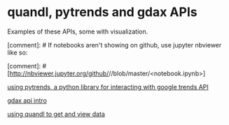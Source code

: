 # quandl, pytrends and gdax APIs

Examples of these APIs, some with visualization.

[comment]: # If notebooks aren't showing on github, use jupyter nbviewer like so:

[comment]: #    [http://nbviewer.jupyter.org/github/<gitUserName>/<project>/blob/master/<notebook.ipynb>]

[using pytrends, a python library for interacting with google trends API](http://nbviewer.jupyter.org/github/charlieccarey/mining/blob/master/using_pytrends.ipynb)

[gdax api intro](http://nbviewer.jupyter.org/github/charlieccarey/mining/blob/master/gdax_price_example.ipynb)

[using quandl to get and view data](http://nbviewer.jupyter.org/github/charlieccarey/mining/blob/master/quandl_example_gdax_btc.ipynb)
